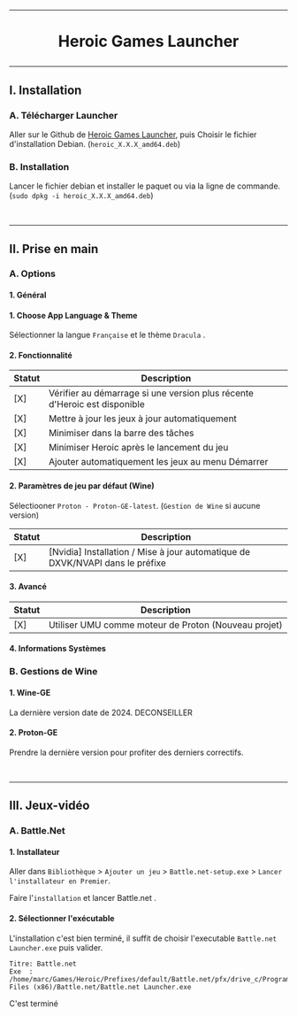 --------------------------------------------------------------------------------------------------------------------------------
# <p align='center'> Heroic Games Launcher </p>

--------------------------------------------------------------------------------------------------------------------------------
## I. Installation
### A. Télécharger Launcher
Aller sur le Github de [Heroic Games Launcher](https://github.com/Heroic-Games-Launcher/HeroicGamesLauncher/releases), puis Choisir le fichier d'installation Debian. (`heroic_X.X.X_amd64.deb`)

### B. Installation
Lancer le fichier debian et installer le paquet ou via la ligne de commande. (`sudo dpkg -i heroic_X.X.X_amd64.deb`)

<br />

--------------------------------------------------------------------------------------------------------------------------------
## II. Prise en main
### A. Options
#### 1. Général
#### 1. Choose App Language & Theme
Sélectionner la langue `Française` et le thème `Dracula` .

#### 2. Fonctionnalité
| Statut  | Description                                                                      | 
| ------- | -------------------------------------------------------------------------------- |
|   [X]   | Vérifier au démarrage si une version plus récente d'Heroic est disponible        |
|   [X]   | Mettre à jour les jeux à jour automatiquement                                    |
|   [X]   | Minimiser dans la barre des tâches                                               |
|   [X]   | Minimiser Heroic après le lancement du jeu                                       |
|   [X]   | Ajouter automatiquement les jeux au menu Démarrer                                |

#### 2. Paramètres de jeu par défaut (Wine)
Sélectiooner `Proton - Proton-GE-latest`. (`Gestion de Wine` si aucune version)

| Statut  | Description                                                                      | 
| ------- | -------------------------------------------------------------------------------- |
|   [X]   | [Nvidia] Installation / Mise à jour automatique de DXVK/NVAPI dans le préfixe    |

#### 3. Avancé
| Statut  | Description                                                                      | 
| ------- | -------------------------------------------------------------------------------- |
|   [X]   | Utiliser UMU comme moteur de Proton (Nouveau projet)                             |

#### 4. Informations Systèmes
### B. Gestions de Wine
#### 1. Wine-GE
La dernière version date de 2024. DECONSEILLER
#### 2. Proton-GE
Prendre la dernière version pour profiter des derniers correctifs.

<br />

--------------------------------------------------------------------------------------------------------------------------------
## III. Jeux-vidéo
### A. Battle.Net
#### 1. Installateur
Aller dans `Bibliothèque` > `Ajouter un jeu` > `Battle.net-setup.exe` > `Lancer l'installateur en Premier`. 

Faire l'`installation`  et lancer Battle.net .

#### 2. Sélectionner l'exécutable
L'installation c'est bien terminé, il suffit de choisir l'executable `Battle.net Launcher.exe` puis valider.
```
Titre: Battle.net
Exe  : /home/marc/Games/Heroic/Prefixes/default/Battle.net/pfx/drive_c/Program Files (x86)/Battle.net/Battle.net Launcher.exe
```

C'est terminé

